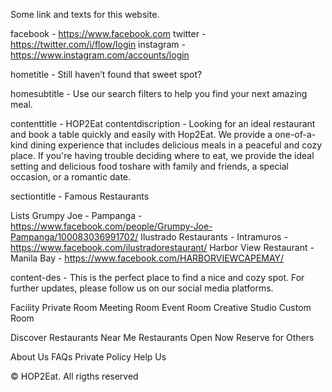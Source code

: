 Some link and texts for this website.

 <!-- For Footer Section -->
facebook - https://www.facebook.com
twitter - https://twitter.com/i/flow/login
instagram - https://www.instagram.com/accounts/login

<!-- For Home Section -->
hometitle - Still haven’t found that sweet spot?

homesubtitle - Use our search filters to help you find your next amazing meal.

<!-- For About Section -->
contenttitle - HOP2Eat
contentdiscription - Looking for an ideal restaurant and book a table quickly and easily with Hop2Eat. We   provide a one-of-a-kind dining experience that includes delicious meals in a peaceful and cozy place. If you're having trouble deciding where to eat, we provide the ideal setting and delicious food toshare with family and friends, a special occasion, or a romantic date.

<!-- For Resto Section -->
sectiontitle - Famous Restaurants

Lists 
    Grumpy Joe - Pampanga - https://www.facebook.com/people/Grumpy-Joe-Pampanga/100083036991702/
    Ilustrado Restaurants - Intramuros - https://www.facebook.com/ilustradorestaurant/
    Harbor View Restaurant - Manila Bay - https://www.facebook.com/HARBORVIEWCAPEMAY/

 <!-- Footer Section -->
 content-des - This is the perfect place to find a nice and cozy spot. For further updates, please follow us on our social media platforms.

Facility
Private Room
Meeting Room
Event Room
Creative Studio
Custom Room

Discover
Restaurants Near Me
Restaurants Open Now
Reserve for Others

About Us
FAQs
Private Policy
Help Us

&#169; HOP2Eat. All rigths reserved